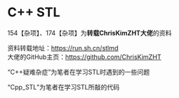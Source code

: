 # C++ STL
154【杂项】、174【杂项】为**转载ChrisKimZHT大佬**的资料 

资料转载地址：https://run.sh.cn/stlmd  
大佬的GitHub主页：https://github.com/ChrisKimZHT

“C++疑难杂症”为笔者在学习STL时遇到的一些问题

“Cpp_STL”为笔者在学习STL所敲的代码

